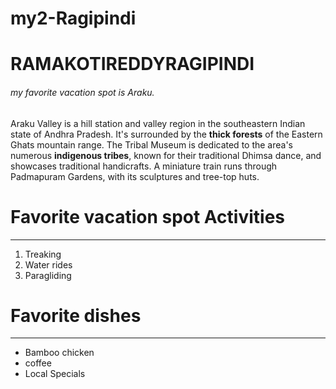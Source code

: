 # my2-Ragipindi



# RAMAKOTIREDDYRAGIPINDI
###### my favorite vacation spot is Araku.

Araku Valley is a hill station and valley region in the southeastern Indian state of Andhra Pradesh. It's surrounded by the **thick forests** of the Eastern Ghats mountain range. The Tribal Museum is dedicated to the area's numerous **indigenous tribes**, known for their traditional Dhimsa dance, and showcases traditional handicrafts. A miniature train runs through Padmapuram Gardens, with its sculptures and tree-top huts.

# Favorite vacation spot Activities

---

1. Treaking
2. Water rides
3. Paragliding

# Favorite dishes
---

* Bamboo chicken
* coffee
* Local Specials

